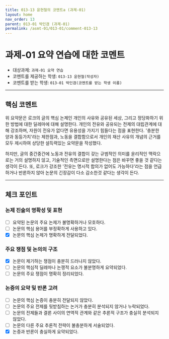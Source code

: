 ```yaml
---
title: 013-13 윤현철의 코멘트a (과제-01) 
layout: home
nav_order: 13
parent: 013-01 박인겸 (과제-01)
permalink: /asmt-01/013-01/comment-013-13
---
```


# 과제-01 요약 연습에 대한 코멘트

- 대상과제: `과제-01 요약 연습`
- 코멘트를 제공하는 학생: `013-13 윤현철(작성자)` 
- 코멘트를 받는 학생: `013-01 박인겸(코멘트를 받는 학생 이름)` 

---

## 핵심 코멘트

위 요약문은 로크의 글의 핵심 논제인 개인의 사유와 공유된 세상, 그리고 정당화하기 위한 방법에 대한 딜레마에 대해 설명한다.
개인의 전유와 공유되는 전제의 대립관계에 대해 강조하며, 자원이 전유가 없다면 유용성을 가지기 힘들다는 점을 표현한다. '충분한 양과 동등가치'라는 제한점과, 노동을 결합함으로서 개인의 재산 사유의 개념의 근거를 모두 제시하여 상당한 설득력있는 요약문을 작성했다.

하지만, 글의 중간중간에 노동과 전유의 결합이 갖는 규범적인 의미를 윤리적인 맥락으로는 거의 설명하지 않고, 기술적인 측면으로만 설명한다는 점은 바꾸면 좋을 것 같다는 생각이 든다. 또, 로크가 강조한 '전유는 명시적 합의가 없어도 가능하다'라는 점을 언급하거나 반론하지 않아 논문의 긴장감이 다소 감소한것 같다는 생각이 든다.

---

## 체크 포인트

### 논제 진술의 명확성 및 표현  
- [ ] 요약된 논문의 주요 논제가 불명확하거나 모호하다.  
- [ ] 논문의 핵심 용어를 부정확하게 사용하고 있다.  
- [x] 논문의 핵심 논제가 명확하게 전달되었다.  

### 주요 쟁점 및 논의의 구조  
- [x] 논문이 제기하는 쟁점이 충분히 드러나지 않았다.  
- [ ] 논문의 핵심적 딜레마나 논쟁적 요소가 불분명하게 요약되었다.  
- [ ] 논문의 주요 쟁점이 명확히 정리되었다.  

### 논증의 요약 및 반론 고려  
- [ ] 논문의 핵심 논증이 충분히 전달되지 않았다.  
- [ ] 논문의 주요 전제를 뒷받침하는 논거가 충분히 분석되지 않거나 누락되었다.  
- [ ] 논문의 전제들과 결론 사이의 연역적 관계와 같은 추론적 구조가 충실히 분석되지 않았다.  
- [ ] 논문의 다른 주요 추론적 전략이 불충분하게 서술되었다.
- [x] 논증과 반론이 충실하게 요약되었다. 
